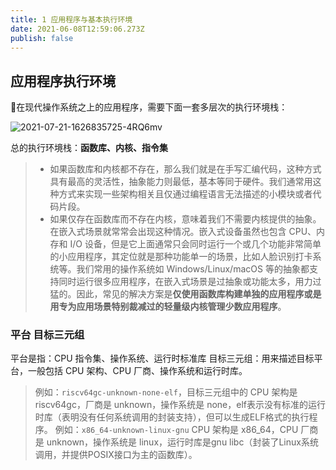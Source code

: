 ```yaml
---
title: 1 应用程序与基本执行环境
date: 2021-06-08T12:59:06.273Z
publish: false
---
```


## 应用程序执行环境

在现代操作系统之上的应用程序，需要下面一套多层次的执行环境栈：

![2021-07-21-1626835725-4RQ6mv](https://static.sumblog.cn/Pic/2021-07-21-1626835725-4RQ6mv.jpg)

总的执行环境栈：**函数库、内核、指令集**

> - 如果函数库和内核都不存在，那么我们就是在手写汇编代码，这种方式具有最高的灵活性，抽象能力则最低，基本等同于硬件。我们通常用这种方式来实现一些架构相关且仅通过编程语言无法描述的小模块或者代码片段。
> - 如果仅存在函数库而不存在内核，意味着我们不需要内核提供的抽象。在嵌入式场景就常常会出现这种情况。嵌入式设备虽然也包含 CPU、内存和 I/O 设备，但是它上面通常只会同时运行一个或几个功能非常简单的小应用程序，其定位就是那种功能单一的场景，比如人脸识别打卡系统等。我们常用的操作系统如 Windows/Linux/macOS 等的抽象都支持同时运行很多应用程序，在嵌入式场景是过抽象或功能太多，用力过猛的。因此，常见的解决方案是**仅使用函数库构建单独的应用程序或是用专为应用场景特别裁减过的轻量级内核管理少数应用程序**。

### 平台 目标三元组

平台是指：CPU 指令集、操作系统、运行时标准库
目标三元组：用来描述目标平台，一般包括 CPU 架构、CPU 厂商、操作系统和运行时库。

> 例如：`riscv64gc-unknown-none-elf`，目标三元组中的 CPU 架构是 riscv64gc，厂商是 unknown，操作系统是 none，elf表示没有标准的运行时库（表明没有任何系统调用的封装支持），但可以生成ELF格式的执行程序。
> 例如：`x86_64-unknown-linux-gnu` CPU 架构是 x86_64，CPU 厂商是 unknown，操作系统是 linux，运行时库是gnu libc（封装了Linux系统调用，并提供POSIX接口为主的函数库）。